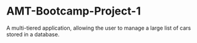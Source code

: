 # AMT-Bootcamp-Project-1
A multi-tiered application, allowing the user to manage a large list of cars stored in a database.
